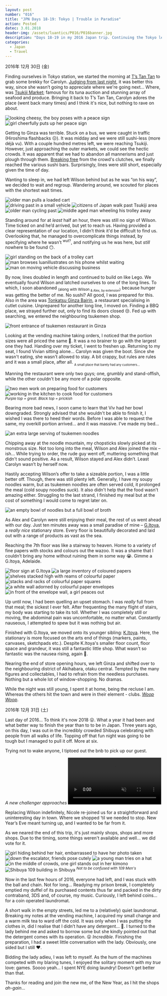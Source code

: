```yaml
---
layout: post
number: "016"
title: "JPN Days 18-19: Tokyo | Trouble in Paradise"
action: Posted
datec: 3.01.2018
header-img: /assets/luantics/P016/P016banner.jpg
description: "Days 18-19 in my 2016 Japan trip. Continuing the Tokyo leg, we scrambled about looking for lunch. Unable to at Ginza's Tsukiji Market, we had to travel far and wide. Besides that, a LOT of shopping, especially at G.Itoya and K.Itoya"
categories:
  - Japan
  - Travel
---
```


2016年 12月 30日 (金)

Finding ourselves in Tokyo station, we started the morning at <a href="https://www.google.com.au/maps/place/T's+TanTan+-+Tokyo+Station+Keiyo+Street/@35.6797559,139.7319033,13z/data=!3m1!5s0x60188bfbd91993eb:0xc9da05c5e162fa6a!4m8!1m2!2m1!1st's+tan+tan!3m4!1s0x60188bfbf5cb32b5:0x7ec63789e70fa29b!8m2!3d35.6797559!4d139.7669222?hl=en">T’s Tan Tan</a> to grab some brekky for Carolyn. <a href="{% post_url 2017-12-30-Tokyo-Lakitu %}#zauo" target="_blank">Judging from last night</a>, it was better this way, since she wasn’t going to appreciate where we're going next... Where, was <a href="https://www.google.com.au/maps/place/Tsukiji+Market/@35.6797559,139.7319033,13z/data=!3m1!5s0x60188bfbd91993eb:0xc9da05c5e162fa6a!4m5!3m4!1s0x601889647120144f:0x57c9eadb7b62ef7f!8m2!3d35.6654861!4d139.7706668?hl=en">Tsukiji Market</a>; famous for its tuna auction and stunning array of seafood and produce. Bringing it back to T’s Tan Tan, Carolyn adores the place (went back many times) and I think it's nice, but nothing to rave on about.

<div class="imageset">
	<div class="row">
		<img src="{{ baseurl }}/assets/luantics/P016/P016JPND1801A.jpg" alt="looking cheesy, the boy poses with a peace sign" class="half"/>
		<img src="{{ baseurl }}/assets/luantics/P016/P016JPND1801B.jpg" alt="girl cheerfully puts up her peace sign" class="half"/>
	</div>
</div>

Getting to Ginza was terrible. Stuck on a bus, we were caught in traffic (Hiroshima flashbacks :confounded:). It was midday and we were still sushi-less (more déjà vu). With a couple hundred metres left, we were reaching Tsukiji. However, just approaching the outer markets, we could see the hectic crowds. It was apparent that we had to abandon all mannerisms and just plough through them. <a href="https://youtu.be/L8eRzOYhLuw?t=1m08s">Breaking free</a> from the crowd's clutches, we finally reached the various sushi bars. Surprisingly, lines were still short, especially given the time of day.

Wanting to sleep in, we had left Wilson behind but as he was “on his way”, we decided to wait and regroup. Wandering around, we scouted for places with the shortest wait times.

<div class="imageset">
	<img src="{{ baseurl }}/assets/luantics/P016/P016JPND1802.jpg" alt="older man pulls a loaded cart"/>
	<div class="row">
		<img src="{{ baseurl }}/assets/luantics/P016/P016JPND1803A.jpg" alt="driving past in a small vehicle" class="half"/>
		<img src="{{ baseurl }}/assets/luantics/P016/P016JPND1803B.jpg" alt="citizens of Japan walk past Tsukiji area" class="half"/>
	</div>
	<div class="row">
		<img src="{{ baseurl }}/assets/luantics/P016/P016JPND1804A.jpg" alt="older man cycling past" class="half"/>
		<img src="{{ baseurl }}/assets/luantics/P016/P016JPND1804B.jpg" alt="middle aged man wheeling his trolley away" class="half"/>
	</div>
</div>

Standing around for at _least_ half an hour, there was still no sign of Wilson. Time ticked on and he’d arrived, but yet to reach us. Having provided a clear representation of our location, I didn’t think it'd be difficult to find us. Overlooking that, he managed to overcomplicate things instead, by specifying where he wasn’t <sup>wut?</sup>, and notifying us he was here, but _still_ nowhere to be found :no_mouth:.

<div class="imageset">
	<img src="{{ baseurl }}/assets/luantics/P016/P016JPND1805.jpg" alt="girl standing on the back of a trolley cart"/>
	<div class="row">
		<img src="{{ baseurl }}/assets/luantics/P016/P016JPND1806A.jpg" alt="man browses luanillustrates on his phone whilst waiting" class="half"/>
		<img src="{{ baseurl }}/assets/luantics/P016/P016JPND1806B.jpg" alt="man on moving vehicle discussing business" class="half"/>
	</div>
</div>

By now, lines doubled in length and continued to build on like Lego. We eventually found Wilson and latched ourselves to one of the long lines. To which, I soon abandoned <sub>(along with Wilson <sub>& Alex, by extension</sub>)</sub> because hunger was getting the better of me. No sushi? All good, I was prepared for this. Also in the area was <a href="https://www.google.com.au/maps/place/Ginza+Bairin+main+store/@35.6695489,139.7605822,17z/data=!3m1!4b1!4m5!3m4!1s0x60188be6207819dd:0xc3ba2e2af6143c85!8m2!3d35.6695489!4d139.7627709?hl=en">Tonkatsu Ginza Bairin</a>, a restaurant specialising in cutlet cuisine. Unprepared for another long line, I moved on. Finding a BBQ place, we strayed further out, only to find its doors closed :unamused:. Fed up with searching, we entered the neighbouring tsukemen shop.

<div class="imageset">
	<img src="{{ baseurl }}/assets/luantics/P016/P016JPND1807.jpg" alt="front entrance of tsukemen restaurant in Ginza"/>
</div>

Looking at the vending machine taking orders, I noticed that the portion sizes were all priced the same :thinking:. It was a no brainer to go with the largest one they had. Handing over my ticket, I went to freshen up. Returning to my seat, I found Vivian sitting alone... Carolyn was given the boot. Since she wasn't eating, she wasn't allowed to stay. A bit crappy, but rules are rules and it was a small place, after all. <sub><sub>A small place that barely had any customers...</sub></sub> 

Manning the restaurant were only two guys; one, grumbly and stand-offish, while the other couldn't be any more of a polar opposite.

<div class="imageset">
	<div class="row">
		<img src="{{ baseurl }}/assets/luantics/P016/P016JPND1808A.jpg" alt="two men work on preparing food for customers" class="half"/>
		<img src="{{ baseurl }}/assets/luantics/P016/P016JPND1808B.jpg" alt="working in the kitchen to cook food for customers" class="half"/>
	</div>
	<em><sup>Purple top = great. Black top = prickish</sup></em>
</div>

Bearing more bad news, I soon came to learn that Viv had her bowl downgraded. Strongly advised that she wouldn't be able to finish it, I wished I was there to heed their words. Before I was able to request the same, my overkill portion arrived... and it was massive. I've made my bed... 

<div class="imageset">
	<img src="{{ baseurl }}/assets/luantics/P016/P016JPND1809.jpg" alt="an extra large serving of tsukemen noodles"/>
</div>

Chipping away at the noodle mountain, my chopsticks slowly picked at its monstrous size. Not too long into the meal, Wilson and Alex joined the mix –ish... While trying to order, the rude guy went off, muttering something that didn't sound positive. As a result, Wilson stayed and Alex didn’t. Least Carolyn wasn’t by herself now.

Hastily accepting Wilson’s offer to take a sizeable portion, I was a little better off. Though, there was still plenty left. Generally, I have my soupy noodles warm, but as tsukemen noodles are often served cold, it prolonged the meal (cold soupy noodles _suck_). It also didn't help that the food wasn't amazing either. Struggling to the last strand, I finished my meal but at the cost of something I would come to regret later on. 

<div class="imageset">
	<img src="{{ baseurl }}/assets/luantics/P016/P016JPND1810.jpg" alt="an empty bowl of noodles but a full bowl of broth"/>
</div>

As Alex and Carolyn were still enjoying their meal, the rest of us went ahead with our day. Just ten minutes away was a small paradise of mine – <a href="https://www.google.com.au/maps/place/G.IT%C5%8CYA+Stationery+Store/@35.673003,139.7651873,17z/data=!3m1!4b1!4m5!3m4!1s0x60188be4000a0029:0x8a7da075396968c0!8m2!3d35.673003!4d139.767376?hl=en">G.Itoya</a>, a _really nice_ stationary store. Every floor is beautifully decorated and laid out with a range of products as vast as the sea. 

Reaching the 7th floor was like a stairway to heaven. Home to a variety of fine papers with stocks and colours out the wazoo. It was a shame that I couldn’t bring any home without ruining them in some way :sob:. Gimme a G.Itoya, Adelaide.

<div class="imageset">
	<img src="{{ baseurl }}/assets/luantics/P016/P016JPND1811.jpg" alt="floor sign at G.Itoya"/>
	<img src="{{ baseurl }}/assets/luantics/P016/P016JPND1812.jpg" alt="a large inventory of coloured papers"/>
	<img src="{{ baseurl }}/assets/luantics/P016/P016JPND1813.jpg" alt="shelves stacked high with reams of colourful paper"/>
	<img src="{{ baseurl }}/assets/luantics/P016/P016JPND1814.jpg" alt="stacks and racks of colourful paper squares"/>
	<img src="{{ baseurl }}/assets/luantics/P016/P016JPND1815.jpg" alt="a white wall adorned by colourful paper envelopes"/>
	<img src="{{ baseurl }}/assets/luantics/P016/P016JPND1816.jpg" alt="in front of the envelope wall, a girl peaces out"/>
</div>

Up until now, I had been quelling an upset stomach. I was _really_ full from that meal; the sickest I ever felt. After frequenting the many flight of stairs, my body was starting to take its toll. Whether I was completely still or moving, the abdominal pain was uncomfortable, no matter what. Constantly nauseous, I attempted to spew but it was nothing but air. 

Finished with G.Itoya, we moved onto its younger sibling: <a href="https://www.google.com.au/maps/place/IT%C5%8CYA+Stationery+Store/@35.6729418,139.7656368,17z/data=!3m1!4b1!4m5!3m4!1s0x60188be3ffe605a9:0xb24df56c5ed15c2b!8m2!3d35.6729418!4d139.7678255?hl=en">K.Itoya</a>. Here, the stationary is more focused on the arts end of things (markers, paints, canvases, sketchpads etc.). Despite K.Itoya's smaller floor count, floor space and grandeur, it was still a fantastic little shop. What wasn’t so fantastic was the nausea rising, again 🤢.

Nearing the end of store opening hours, we left Ginza and shifted over to the neighbouring district of Akihabara, otaku central. Tempted by the many figures and collectables, I had to refrain from the needless purchases. Nothing but a whole lot of window-shopping. No dramas.

While the night was still young, I spent it at home, being the recluse I am. Whereas the others hit the town and were in their element - clubs. <a href="https://www.youtube.com/watch?v=1kRHpBFs-V4">_Woop Woop_</a>. 

2016年 12月 31日 (土)

Last day of 2016... To think it's now 2018 :open_mouth:. What a year it had been and what better way to finish the year than to to be in Japan. Three years ago, on this day, I was out in the incredibly crowded Shibuya celebrating with people from all walks of life. Topping off that fun night was going to be tough but I managed to pull it off. More at six.

Trying not to wake anyone, I tiptoed out the bnb to pick up our guest.

<div class="imageset">
	<em>A new challenger approaches</em>
	<video autoplay muted playsinline loop>
		<source src="{{ baseurl }}/assets/luantics/P016/P016JPND1817N.mp4" type="video/mp4" alt="a Super Smash Bros style character reveal">
	</video>
</div>

Replacing Wilson indefinitely, Nicole re-joined us for a straightforward and uninteresting day in town. Where we shopped ‘til we needed to stop. New Year’s Eve meant turning up, and I wanted to be far from it.

As we neared the end of this trip, it's just mainly shops, shops and more shops. Due to the timing, some things weren't available and well... we did vote for it.

<div class="imageset">
	<img src="{{ baseurl }}/assets/luantics/P016/P016JPND1818.jpg" alt="girl hiding behind her hair, embarrassed to have her photo taken"/>
	<img src="{{ baseurl }}/assets/luantics/P016/P016JPND1819.jpg" alt="down the escalator, friends pose cutely"/>
	<img src="{{ baseurl }}/assets/luantics/P016/P016JPND1820.jpg" alt="a young man tries on a hat"/>
	<img src="{{ baseurl }}/assets/luantics/P016/P016JPND1821.jpg" alt="in the middle of crowds, one girl stands out in her kimono"/>
	<img src="{{ baseurl }}/assets/luantics/P016/P016JPND1822.jpg" alt="Shibuya 109 building in Shibuya"/>
	<em><sup>Not to be confused with 109 Men's</sup></em>
</div>

Now in the last few hours of 2016, everyone had left, and I was stuck with the ball and chain. Not for long... Readying my prison break, I completely emptied my duffel of its purchased contents thus far and packed in the dirty contraband, 3DS and, of course, my music. Curiously, I left behind coins... for a coin operated laundromat.

A short walk in the empty streets, led me to a (relatively) quiet laundromat. Breaking my notes at the vending machine, I acquired my small change and a warm milk tea to ward off the cold. It was only when I was putting the clothes in, did I realise that I didn’t have any detergent… 🤦. I turned to the lady behind me and asked to borrow some but she kindly pointed out that the detergent comes with its operation. :open_mouth: _Incredible_. Finishing the preparation, I had a sweet little conversation with the lady. Obviously, one sided but I still :heart:.

Bidding the lady adieu, I was left to myself. As the hum of the machines competed with my blaring tunes, I enjoyed the solitary moment with my _true_ love: games. Soooo yeah... I spent NYE doing laundry! Doesn't get better than that.

Thanks for reading and join the new me, of the New Year, as I hit the shops _ah-gain_...